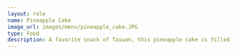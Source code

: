 ```yaml
---
layout: role
name: Pineapple Cake
image_url: images/menu/pineapple_cake.JPG
type: Food
description: A favorite snack of Taiwan, this pineapple cake is filled inside with real pineapple, carefully sliced every morning and wrapped in a flaky buttery crust.
---
```

